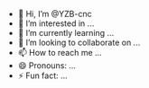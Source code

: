 - 👋 Hi, I’m @YZB-cnc
- 👀 I’m interested in ...
- 🌱 I’m currently learning ...
- 💞️ I’m looking to collaborate on ...
- 📫 How to reach me ...
- 😄 Pronouns: ...
- ⚡ Fun fact: ...

<!---
YZB-cnc/YZB-cnc is a ✨ special ✨ repository because its `README.md` (this file) appears on your GitHub profile.
You can click the Preview link to take a look at your changes.
--->
